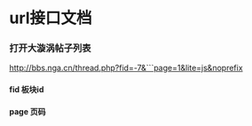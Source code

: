 # url接口文档
### 打开大漩涡帖子列表 
http://bbs.nga.cn/thread.php?fid=-7&```page=1&lite=js&noprefix
#### fid 板块id
#### page 页码